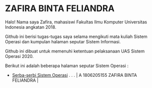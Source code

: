 ---
---

# ZAFIRA BINTA FELIANDRA 

Halo! Nama saya Zafira, mahasiswi Fakultas Ilmu Komputer Universitas Indonesia angkatan 2018.

Github ini berisi tugas-tugas saya selama mengikuti mata kuliah Sistem Operasi dan kumpulan halaman seputar Sistem Informasi.

Github ini dibuat untuk memenuhi ketentuan pelaksanaan UAS Sistem Operasi 2020.

Berikut ini adalah beberapa halaman seputar Sistem Operasi : 

* [Serba-serbi Sistem Operasi](URLs/)
.
.
.
| A 1806205155 ZAFIRA BINTA FELIANDRA |
